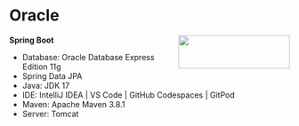 # Oracle

**Spring Boot**
<img src ="https://miro.medium.com/v2/resize:fit:716/1*98O4Gb5HLSlmdUkKg1DP1Q.png" align="right" style="height:60px; width: 200px"/>
- Database: Oracle Database Express Edition 11g
- Spring Data JPA
- Java: JDK 17
- IDE: IntelliJ IDEA | VS Code | GitHub Codespaces | GitPod
- Maven: Apache Maven 3.8.1
- Server: Tomcat
